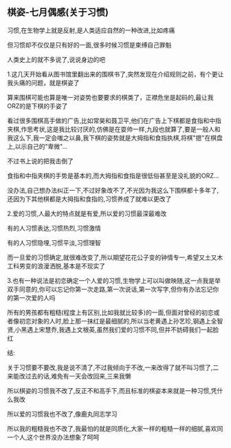 ## 棋姿-七月偶感(关于习惯) ##

习惯,在生物学上就是反射,是人类适应自然的一种改进,比如疼痛
 
但习惯却不仅仅是只有好的一面,很多时候习惯是束缚自己罪魁
 
人类史上的就不多说了,说说身边的吧
 
1.这几天开始看从图书馆里翻出来的围棋书了,突然发现在介绍规则之前，有个更让我头痛的问题，就是棋姿了
 
算来围棋可能也算是唯一对姿势也要要求的棋类了，正襟危坐是起码的,最让我ORZ的是下棋的手姿了
 
看过很多围棋高手做的广告,比如常昊和聂卫平,他们在广告上下棋都是食指和中指夹棋,作思考状,这是我比较讨厌的,仿佛是在耍帅一样,九段也就算了,要是一般人和我这么下,我一定会嗤之以鼻,我下棋的姿势就是大拇指和食指执棋,将棋"摁"在棋盘上,以示自己的"卑微"...
 
不过书上说的把我击倒了
 
食指和中指夹棋的手势是基本的,而大拇指和食指是很低俗甚至是没礼貌的ORZ...
 
没办法,自己想办法纠正一下,不过好象改不了,不光因为我这么下围棋都十多年了,还因为下其他棋都是大拇指和食指的,习惯养成了就难以更改了
 
2.爱的习惯,人最大的特点就是有爱,所以爱的习惯最深最难改
 
有的人习惯表达,习惯热烈,习惯激情
 
有的人习惯隐埋,习惯平淡,习惯理智
 
而一旦爱的习惯确定,就很难改变了,所以期望花花公子变的钟情专一,希望又土又木工科男变的浪漫洒脱,基本是不现实了
 
3.也有一种说法是初恋确定一个人爱的习惯,生物学上可以叫做映随,这一点我是举双手同意的,你可以忘记你第一次走路,第一次说话,第一次写字,但你有办法忘记你的第一次爱的人吗
 
所有的男孩都有粗糙(程度上有区别,比如我就比较多)的一面,但面对曾经的初恋或者像初恋对象的人时,脸上那一抹红是最细腻的,所以当老黄遇上孙艺珍,钢遇上全智贤,小黑遇上宋慧乔,我遇上文根英,虽然我们爱的习惯不同,但并不妨碍我们一起脸红
 
 
结:
 
关于习惯要不要改,我是说不清了,不过我倾向于不改,一来改得了就不叫习惯了,二来能改过去的话,难免有一天会改回来,三来我懒
 
所以棋姿的习惯我不改了,反正不和高手下,而且标准的棋姿本来就是一种习惯,凭什么我改
 
所以爱的习惯我也不改了,像鹿丸同志学习
 
所以我的粗糙我也不改了,我最怕的就是同质化,大家一样的粗糙一样的细腻,喜欢同一个人,这个世界没办法想象了呵呵